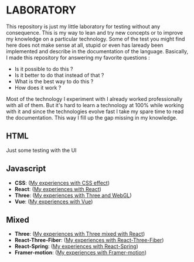 # LABORATORY

This repository is just my little laboratory for testing without any consequence.
This is my way to lean and try new concepts or to improve my knowledge on a particular technology. Some of the test you might find here does not make sense at all, stupid or even has laready been implemented and describe in the documentation of the language. Basically, I made this repository for answering my favorite questions :

* Is it possible to do this ?
* Is it better to do that instead of that ?
* What is the best way to do this ?
* How does it work ?

Most of the technology I experiment with I already worked professionally with all of them. But it's hard to learn a technology at 100% while working with it and since the technologies evolve fast I take my spare time to read the documentation. This way I fill up the gap missing in my knowledge.  

## HTML

Just some testing with the UI

## Javascript

* **CSS**: ([My experiences with CSS effect](https://github.com/JustalK/LABORATORY/tree/master/Javascript/CSS/README.md))
* **React**: ([My experiences with React](https://github.com/JustalK/LABORATORY/tree/master/Javascript/React/README.md))
* **Three**: ([My experiences with Three and WebGL](https://github.com/JustalK/LABORATORY/tree/master/Javascript/Three/README.md))
* **Vue**: ([My experiences with Vue](https://github.com/JustalK/LABORATORY/tree/master/Javascript/React/README.md))

## Mixed

* **Three**: ([My experiences with Three mixed with React](https://github.com/JustalK/LABORATORY/tree/master/Mixed/Three/README.md))
* **React-Three-Fiber**: ([My experiences with React-Three-Fiber](https://github.com/JustalK/LABORATORY/tree/master/Mixed/Three/README.md))
* **React-Spring**: ([My experiences with React-Spring](https://github.com/JustalK/LABORATORY/tree/master/Mixed/Spring))
* **Framer-motion**: ([My experiences with Framer-motion](https://github.com/JustalK/LABORATORY/tree/master/Mixed/Framer-motion))
